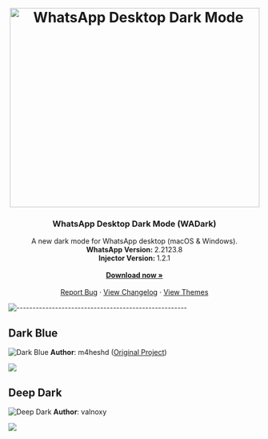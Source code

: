 <h1 align="center"><br><img src="https://dl.exploitox.de/whatsapp-dark/mockup_wadark.png" alt="WhatsApp Desktop Dark Mode" width="499" height="398"></h1>

<h3 align="center">WhatsApp Desktop Dark Mode (WADark)</h3>
<p align="center">
    A new dark mode for WhatsApp desktop (macOS &amp; Windows).
    <br />
    <strong>WhatsApp Version: </strong>2.2123.8
    <br />
    <strong>Injector Version: </strong>1.2.1
    <br />
    <br />
    <a href="https://github.com/valnoxy/wadark/releases"><strong>Download now »</strong></a>
    <br />
    <br />
    <a href="https://github.com/valnoxy/wadark/issues">Report Bug</a>
    ·
    <a href="https://github.com/valnoxy/wadark/blob/main/CHANGELOG.md">View Changelog</a>
    ·
    <a href="https://github.com/valnoxy/wadark/blob/main/THEMES.md">View Themes</a>
  </p>
</p>

![-----------------------------------------------------](https://dl.exploitox.de/t440p-oc/rainbow.png)

## Dark Blue
![Dark Blue](https://dl.exploitox.de/whatsapp-dark/themes/1.png)
**Author**: m4heshd ([Original Project](https://github.com/m4heshd/whatsapp-desktop-dark/tree/master/themes/default))

<a href='wadark://m4heshd/DarkBlue?themedata=%7B"bgcol"%3A"%23101318"%2C"bgcol2"%3A"%231f232a"%2C"bgcol_hover"%3A"%23272c35"%2C"titlebar"%3A"%235792ff"%2C"textcol"%3A"%23fff"%2C"accent"%3A"%235792ff"%2C"accent_hover"%3A"%235792ff"%2C"accent_pale"%3A"%235792ff"%2C"col_red"%3A"%23dd3b4f"%2C"col_green"%3A"%2370A352"%2C"col_blue"%3A"%23527AA3"%2C"msgout"%3A"%23131A25"%2C"msgout_deeper"%3A"rgb(6%2C 8%2C 12)"%2C"msgin"%3A"%23131a25"%2C"msgin_deeper"%3A"rgb(6%2C 8%2C 12)"%2C"msgbg"%3A"%231f232a"%2C"rich_textbg"%3A"%231f232a"%2C"msginfo"%3A"%23131a25"%7D'><img src="https://dl.exploitox.de/whatsapp-dark/InstallBtn.png"></a>

## Deep Dark
![Deep Dark](https://dl.exploitox.de/whatsapp-dark/themes/2.png)
**Author**: valnoxy

<a href='wadark://valnoxy/DeepDark?themedata=%7B%22bgcol%22%3A%22%23101318%22%2C%22bgcol2%22%3A%22%231f232a%22%2C%22bgcol_hover%22%3A%22%23272c35%22%2C%22titlebar%22%3A%22%235792ff%22%2C%22textcol%22%3A%22%23fff%22%2C%22accent%22%3A%22%235792ff%22%2C%22accent_hover%22%3A%22%235792ff%22%2C%22accent_pale%22%3A%22%235792ff%22%2C%22col_red%22%3A%22%23dd3b4f%22%2C%22col_green%22%3A%22%2370A352%22%2C%22col_blue%22%3A%22%23527AA3%22%2C%22msgout%22%3A%22%23131A25%22%2C%22msgout_deeper%22%3A%22rgb(6%2C%208%2C%2012)%22%2C%22msgin%22%3A%22%23131a25%22%2C%22msgin_deeper%22%3A%22rgb(6%2C%208%2C%2012)%22%2C%22msgbg%22%3A%22%231f232a%22%2C%22rich_textbg%22%3A%22%231f232a%22%2C%22msginfo%22%3A%22%23131a25%22%7D'><img src="https://dl.exploitox.de/whatsapp-dark/InstallBtn.png"></a>